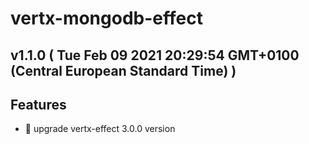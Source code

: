 # vertx-mongodb-effect
## v1.1.0  ( Tue Feb 09 2021 20:29:54 GMT+0100 (Central European Standard Time) )


## Features
  - 🎸 upgrade vertx-effect 3.0.0 version 

